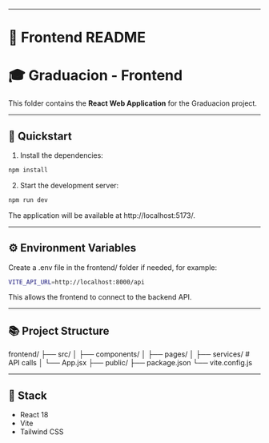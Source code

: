 
---

# 🎨 Frontend README

# 🎓 Graduacion - Frontend

This folder contains the **React Web Application** for the Graduacion project.

---

## 🚀 Quickstart

1. Install the dependencies:

```bash
npm install
```

2. Start the development server:

```bash
npm run dev
```

The application will be available at http://localhost:5173/.

---

## ⚙️ Environment Variables

Create a .env file in the frontend/ folder if needed, for example:

```bash
VITE_API_URL=http://localhost:8000/api
```

This allows the frontend to connect to the backend API.

---

## 📚 Project Structure

frontend/
├── src/
│   ├── components/
│   ├── pages/
│   ├── services/   # API calls
│   └── App.jsx
├── public/
├── package.json
└── vite.config.js

---

## 🧱 Stack

- React 18
- Vite
- Tailwind CSS
